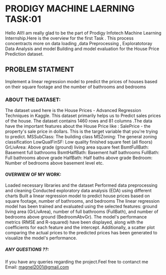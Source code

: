 # PRODIGY MACHINE LAERNING TASK:01
 Hello All!I am really glad to be the part of Prodigy Infotech Machine Learning Internship.Here is the overview for the first Task . This process concentracts more on data loading ,data Preprocessing , Exploratotoray Data Analysis and model Building and model evaluation for the House Price Prediction dataset.
 
 ## PROBLEM STATMENT
Implement a linear regression model to predict the prices of houses based on their square footage and the number of bathrooms and bedrooms

### ABOUT THE DATASET:
The dataset used here is the House Prices - Advanced Regression Techniques in Kaggle.
This dataset primarily helps us to Predict sales prices of the house. The dataset contains 1460 rows and 81 columns .The data have the important features about the House Price like :
SalePrice - the property's sale price in dollars. This is the target variable that you're trying to predict.
MSSubClass: The building class
MSZoning: The general zoning classification
LowQualFinSF: Low quality finished square feet (all floors)
GrLivArea: Above grade (ground) living area square feet
BsmtFullBath: Basement full bathrooms
BsmtHalfBath: Basement half bathrooms
FullBath: Full bathrooms above grade
HalfBath: Half baths above grade
Bedroom: Number of bedrooms above basement level etc.

#### OVERWIEW OF MY WORK: 
Loaded necessary libraries and the dataset
Performed data preprocessing and cleaning
Conducted exploratory data analysis (EDA) using different charts
Built a linear regression model to predict house prices based on square footage, number of bathrooms, and bedrooms
The linear regression model has been trained and evaluated using the selected features: ground living area (GrLivArea), number of full bathrooms (FullBath), and number of bedrooms above ground (BedroomAbvGr).
The model's performance metrics (RMSE and R-squared) have been displayed, along with the coefficients for each feature and the intercept. 
Additionally, a scatter plot comparing the actual prices to the predicted prices has been generated to visualize the model's performance.

##### ANY QUESTIONS ??:
If you have any queries regarding the project.Feel free to contanct me 
Email: magnel2001@gmail.com 

